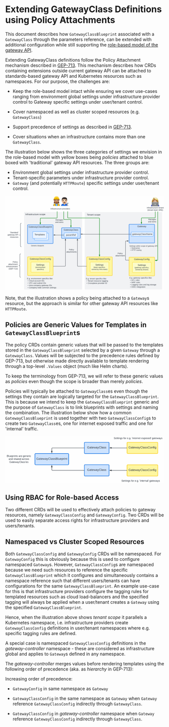 # Extending GatewayClass Definitions using Policy Attachments

This document describes how `GatewayClassBlueprint` associated with a
`GatewayClass` through the parameters reference, can be extended with
additional configuration while still supporting the [role-based model
of the gateway
API](https://gateway-api.sigs.k8s.io/#what-is-the-gateway-api).

Extending GatewayClass definitions follow the Policy Attachment
mechanism described in
[GEP-713](https://gateway-api.sigs.k8s.io/geps/gep-713). This
mechanism describes how CRDs containing extensions outside current
gateway API can be attached to standards-based gateway API and
Kubernetes resources such as namespaces. For our purpose, the
challenges are:

- Keep the role-based model intact while ensuring we cover use-cases
  ranging from environment global settings under infrastructure
  provider control to Gateway specific settings under user/tenant
  control.

- Cover namespaced as well as cluster scoped resources
  (e.g. `GatewayClass`)

- Support precedence of settings as described in
  [GEP-713](https://gateway-api.sigs.k8s.io/geps/gep-713/#hierarchy).

- Cover situations when an infrastructure contains more than one
  `GatewayClass`.

The illustration below shows the three categories of settings we
envision in the role-based model with yellow boxes being *policies*
attached to blue boxed with 'traditional' gateway API resources. The
three groups are:

- Environment global settings under infrastructure provider control.
- Tenant-specific parameters under infrastructure provider control.
- `Gateway` (and potentially `HTTPRoute`) specific settings under
  user/tenant control.

![Extension through policy attachment](images/policy-attachment.png)

Note, that the illustration shows a policy being attached to a
`Gateway`s resource, but the approach is similar for other gateway API
resources like `HTTPRoute`.

## Policies are Generic Values for Templates in `GatewayClassBlueprint`s

The policy CRDs contain generic values that will be passed to the
templates stored in the `GatewayClassBlueprint` selected by a given
`Gateway` through a `GatewayClass`. Values will be subjected to the
precedence rules defined by GEP-713, but otherwise made directly
available to template rendering through a top-level `.Values` object
(much like Helm charts).

To keep the terminology from GEP-713, we will refer to these generic
values as *policies* even though the scope is broader than merely
*policies*.

Policies will typically be attached to `GatewayClass`es even though
the settings they contain are logically targeted for the
`GatewayClassBlueprint`. This is because we intend to keep the
`GatewayClassBlueprint` generic and the purpose of `GatewayClass` is
to link blueprints with settings and naming the combination. The
illustration below show how a common `GatewayClassBlueprint` is used
together with two `GatewayClassConfig`s to create two
`GatewayClass`es, one for internet exposed traffic and one for
'internal' traffic.

![One to many relationship towards GatewayClassBlueprints](images/blueprints-one-to-many.png)

## Using RBAC for Role-based Access

Two different CRDs will be used to effectively attach policies to
gateway resources, namely `GatewayClassConfig` and
`GatewayConfig`. Two CRDs will be used to easily separate access
rights for infrastructure providers and users/tenants.

## Namespaced vs Cluster Scoped Resources

Both `GatewayClassConfig` and `GatewayConfig` CRDs will be
namespaced. For `GatewayConfig` this is obviously because this is used
to configure namespaced `Gateway`s. However, `GatewayClassConfig`s are
namespaced because we need such resources to reference the specific
`GatewayClassBlueprint` which it configures and simultaneously contains
a namespace reference such that different users/tenants can have
configurations for the same `GatewayClassBlueprint`. An example
use-case for this is that infrastructure providers configure the
tagging rules for templated resources such as cloud load-balancers and
the specified tagging will always be applied when a user/tenant
creates a `Gateway` using the specified `GatewayClassBlueprint`.

Hence, when the illustration above shows *tenant scope* it parallels a
Kubernetes namespace, i.e. infrastructure providers create
`GatewayClassConfig` definitions in user/tenant namespaces where
e.g. specific tagging rules are defined.

A special case is namespaced `GatewayClassConfig` definitions in the
*gateway-controller* namespace - these are considered as
infrastructure global and applies to `Gateway`s defined in any
namespace.

The *gateway-controller* merges values before rendering templates
using the following order of precedence (aka. as *hierarchy* in
GEP-713):

Increasing order of precedence:

- `GatewayConfig` in same namespace as `Gateway`

- `GatewayClassConfig` in the same namespace as `Gateway` when `Gateway`
  reference `GatewayClassConfig` indirectly through `GatewayClass`.

- `GatewayClassConfig` in *gateway-controller* namespace when
  `Gateway` reference `GatewayClassConfig` indirectly through
  `GatewayClass`.
